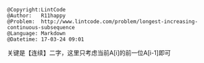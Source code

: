 ```
@Copyright:LintCode
@Author:   R11happy
@Problem:  http://www.lintcode.com/problem/longest-increasing-continuous-subsequence
@Language: Markdown
@Datetime: 17-03-24 09:01
```

关键是【连续】二字，这里只考虑当前A[i]的前一位A[i-1]即可
